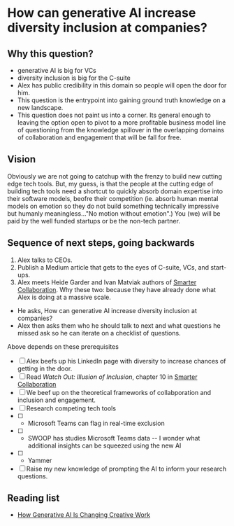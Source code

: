 # How can generative AI increase diversity inclusion at companies?

## Why this question?

- generative AI is big for VCs
- diversity inclusion is big for the C-suite 
- Alex has public credibility in this domain so people will open the door for him. 
- This question is the entrypoint into gaining ground truth knowledge on a new landscape.
- This question does not paint us into a corner. Its general enough to leaving the option open to pivot to a more profitable business model line of questioning from the knowledge spillover in the overlapping domains of collaboration and engagement that will be fall for free.

## Vision 

Obviously we are not going to catchup with the frenzy to build new cutting edge tech tools. But, my guess, is that the people at the cutting edge of building tech tools need a shortcut to quickly absorb domain expertise into their software models, beofre their competition (ie. absorb human mental models on emotion so they do not build something technically impressive but humanly meaningless..."No motion without emotion".) You (we) will be paid by the well funded startups or be the non-tech partner.

## Sequence of next steps, going backwards

1. Alex talks to CEOs.  
2. Publish a Medium article that gets to the eyes of C-suite, VCs, and start-ups.
3. Alex meets Heide Garder and Ivan Matviak authors of [Smarter Collaboration](https://www.amazon.com/Smarter-Collaboration-Approach-Breaking-Transforming/dp/1647822742). Why these two: because they have already done what Alex is doing at a massive scale. 
  - He asks, How can generative AI increase diversity inclusion at companies?
  - Alex then asks them who he should talk to next and what questions he missed ask so he can iterate on a checklist of questions. 

Above depends on these prerequisites

- [ ] Alex beefs up his LinkedIn page with diversity to increase chances of getting in the door.
- [ ] Read *Watch Out: Illusion of Inclusion*, chapter 10 in [Smarter Collaboration](https://www.amazon.com/Smarter-Collaboration-Approach-Breaking-Transforming/dp/1647822742) 
- [ ] We beef up on the theoretical frameworks of collabporation and inclusion and engagement. 
- [ ] Research competing tech tools
- [ ]    - Microsoft Teams can flag in real-time exclusion
- [ ]    - SWOOP has studies Microsoft Teams data -- I wonder what additional insights can be squeezed using the new AI
- [ ]    - Yammer
- [ ] Raise my new knowledge of prompting the AI to inform your research questions.

## Reading list

- [How Generative AI Is Changing Creative Work](https://hbr.org/2022/11/how-generative-ai-is-changing-creative-work)
